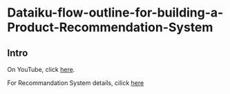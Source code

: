 # Dataiku-flow-outline-for-building-a-Product-Recommendation-System

## Intro
On YouTube, click [here](https://www.youtube.com/watch?v=J_qp43Bycdk).

For Recommandation System details, cilick [here](https://www.dataiku.com/product/plugins/recommendation-system/)

